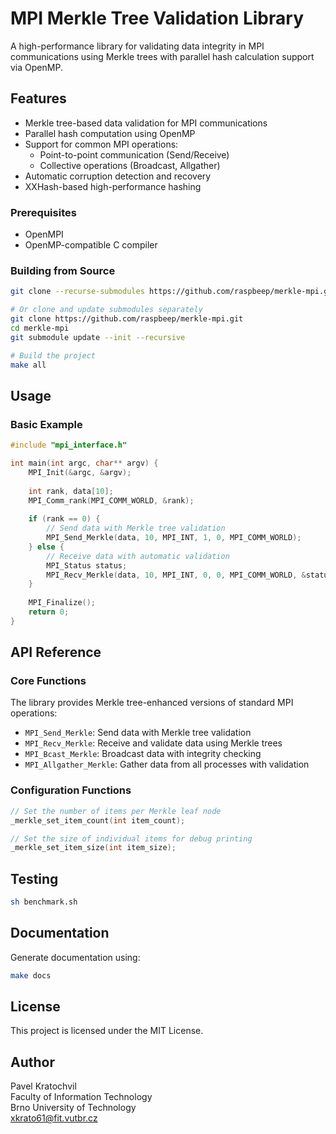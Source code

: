 # MPI Merkle Tree Validation Library

A high-performance library for validating data integrity in MPI communications using Merkle trees with parallel hash calculation support via OpenMP.

## Features

- Merkle tree-based data validation for MPI communications
- Parallel hash computation using OpenMP
- Support for common MPI operations:
  - Point-to-point communication (Send/Receive)
  - Collective operations (Broadcast, Allgather)
- Automatic corruption detection and recovery
- XXHash-based high-performance hashing

### Prerequisites

- OpenMPI 
- OpenMP-compatible C compiler

### Building from Source

```bash
git clone --recurse-submodules https://github.com/raspbeep/merkle-mpi.git

# Or clone and update submodules separately
git clone https://github.com/raspbeep/merkle-mpi.git
cd merkle-mpi
git submodule update --init --recursive

# Build the project
make all
```

## Usage

### Basic Example

```c
#include "mpi_interface.h"

int main(int argc, char** argv) {
    MPI_Init(&argc, &argv);
    
    int rank, data[10];
    MPI_Comm_rank(MPI_COMM_WORLD, &rank);
    
    if (rank == 0) {
        // Send data with Merkle tree validation
        MPI_Send_Merkle(data, 10, MPI_INT, 1, 0, MPI_COMM_WORLD);
    } else {
        // Receive data with automatic validation
        MPI_Status status;
        MPI_Recv_Merkle(data, 10, MPI_INT, 0, 0, MPI_COMM_WORLD, &status);
    }
    
    MPI_Finalize();
    return 0;
}
```

## API Reference

### Core Functions

The library provides Merkle tree-enhanced versions of standard MPI operations:

- `MPI_Send_Merkle`: Send data with Merkle tree validation
- `MPI_Recv_Merkle`: Receive and validate data using Merkle trees
- `MPI_Bcast_Merkle`: Broadcast data with integrity checking
- `MPI_Allgather_Merkle`: Gather data from all processes with validation

### Configuration Functions

```c
// Set the number of items per Merkle leaf node
_merkle_set_item_count(int item_count);

// Set the size of individual items for debug printing
_merkle_set_item_size(int item_size);
```

## Testing

```bash
sh benchmark.sh
```

## Documentation

Generate documentation using:

```bash
make docs
```

## License

This project is licensed under the MIT License.

## Author

Pavel Kratochvil  
Faculty of Information Technology  
Brno University of Technology  
xkrato61@fit.vutbr.cz
